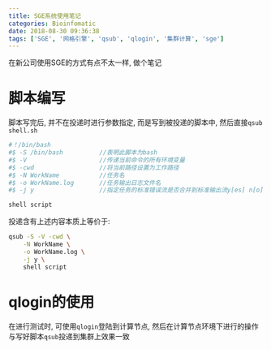 ```yaml
---
title: SGE系统使用笔记
categories: Bioinfomatic
date: 2018-08-30 09:36:38
tags: ['SGE', '网格引擎', 'qsub', 'qlogin', '集群计算', 'sge']
---
```


在新公司使用SGE的方式有点不太一样, 做个笔记

<!-- more -->

# 脚本编写

脚本写完后, 并不在投递时进行参数指定, 而是写到被投递的脚本中, 然后直接`qsub shell.sh`

```bash
#！/bin/bash
#$ -S /bin/bash          //表明此脚本为bash
#$ -V                    //传递当前命令的所有环境变量
#$ -cwd                  //将当前路径设置为工作路径
#$ -N WorkName           //任务名
#$ -o WorkName.log       //任务输出日志文件名
#$ -j y                  //指定任务的标准错误流是否合并到标准输出流y[es] n[o]

shell script
```

投递含有上述内容本质上等价于:

```bash
qsub -S -V -cwd \
    -N WorkName \
    -o WorkName.log \
    -j y \
    shell script
```

# qlogin的使用

在进行测试时, 可使用`qlogin`登陆到计算节点, 然后在计算节点环境下进行的操作与写好脚本`qsub`投递到集群上效果一致
